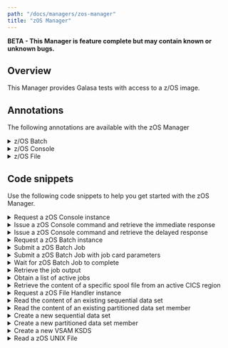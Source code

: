 ```yaml
---
path: "/docs/managers/zos-manager"
title: "zOS Manager"
---
```


**BETA - This Manager is feature complete but may contain known or unknown bugs.**

## Overview
This Manager provides Galasa tests with access to a z/OS image.


## Annotations

The following annotations are available with the zOS Manager
<details>
<summary>z/OS Batch</summary>

| Annotation: | z/OS Batch |
| --------------------------------------- | :------------------------------------- |
| Name: | @ZosBatch |
| Description: | The <code>@ZosBatch</code> annotation requests the z/OS Manager to provide a z/OS Batch instance associated with a z/OS image.  The test can request multiple z/OS Batch instances, with the default being associated with the <b>primary</b> zOS image.<br> At test end, the Manager stores the job output with the test results archive and removes jobs from the JES queue. |
| Attribute: `imageTag` |  The <code>imageTag</code> is used to identify the z/OS image. |
| Syntax: | @ZosImage(imageTag="A")<br> public IZosImage zosImageA;<br> @ZosBatch(imageTag="A")<br> public IZosBatch zosBatchA;<br></code> |
| Notes: | The <code>IZosBatch</code> interface has a single method, {@link IZosBatch#submitJob(String, IZosBatchJobname)} to submit a JCL  as a <code>String</code> and returns a <code>IZosBatchJob</code> instance.<br><br> See <a href="https://javadoc-snapshot.galasa.dev/dev/galasa/zosbatch/ZosBatch.html" target="_blank">ZosBatch</a>, <a href="https://javadoc-snapshot.galasa.dev/dev/galasa/zosbatch/IZosBatch.html" target="_blank">IZosBatch</a> and <a href="https://javadoc-snapshot.galasa.dev/dev/galasa/zosbatch/IZosBatchJob.html" target="_blank">IZosBatchJob</a> to find out more. |

</details>

<details>
<summary>z/OS Console</summary>

| Annotation: | z/OS Console |
| --------------------------------------- | :------------------------------------- |
| Name: | @ZosConsole |
| Description: | The <code>@ZosConsole</code> annotation requests the z/OS Manager to provide a z/OS Console instance associated with a z/OS image.  The test can request multiple z/OS Console instances, with the default being associated with the <b>primary</b> z/OS image.<br> |
| Attribute: `imageTag` |  The tag of the zOS Image this variable is to be populated with |
| Syntax: | @ZosImage(imageTag="A")<br> public IZosImage zosImageA;<br> @ZosConsole(imageTag="A")<br> public IZosConsole zosConsoleA;<br></code> |
| Notes: | The <code>IZosConsole</code> interface has two methods, {@link IZosConsole#issueCommand(String)} and {@link IZosConsole#issueCommand(String, String)} to issue a command to the z/OS console and returns a <code>IZosConsoleCommand</code> instance.<br><br> See <a href="https://javadoc-snapshot.galasa.dev/dev/galasa/zosconsole/ZosConsole.html" target="_blank">ZosConsole</a>, <a href="https://javadoc-snapshot.galasa.dev/dev/galasa/zosconsole/IZosConsole.html" target="_blank">IZosConsole</a> and <a href="https://javadoc-snapshot.galasa.dev/dev/galasa/zosconsole/IZosConsoleCommand.html" target="_blank">IZosConsoleCommand</a> to find out more. |

</details>

<details>
<summary>z/OS File</summary>

| Annotation: | z/OS File |
| --------------------------------------- | :------------------------------------- |
| Name: | @ZosFileHandler |
| Description: | The <code>@ZosFileHandler</code> annotation requests the z/OS Manager to provide a handler instance to manage data sets and UNIX files on a z/OS image.  A single z/OS File Handler instance can manage multiple z/OS data sets and UNIX files on multiple z/OS images.<br> Files are deleted at method end unless created with the object's *createRetain()* method where it is deleted at test end.<br> |
| Syntax: | <code>@ZosFileHandler<br> public IZosFileHandler zosFileHandler;<br></code> |
| Notes: | The <code>IZosFileHandler</code> interface has three methods supplying file name and z/OS image:<br> {@link IZosFileHandler#newDataset(String, dev.galasa.zos.IZosImage)}<br>  {@link IZosFileHandler#newVSAMDataset(String, dev.galasa.zos.IZosImage)}<br> {@link IZosFileHandler#newUNIXFile(String, dev.galasa.zos.IZosImage)}<br> returning an object representing the type of file requested. This can be an existing file or can be created via a method on the file object.<br><br> See <a href="https://javadoc-snapshot.galasa.dev/dev/galasa/zosfile/ZosFileHandler.html" target="_blank">ZosFileHandler</a>, <a href="https://javadoc-snapshot.galasa.dev/dev/galasa/zosfile/IZosFileHandler.html" target="_blank">IZosFileHandler</a>, <a href="https://javadoc-snapshot.galasa.dev/dev/galasa/zosfile/IZosDataset.html" target="_blank">IZosDataset</a>, <a href="https://javadoc-snapshot.galasa.dev/dev/galasa/zosfile/IZosVSAMDataset.html" target="_blank">IZosVSAMDataset</a> and <a href="https://javadoc-snapshot.galasa.dev/dev/galasa/zosfile/IZosUNIXFile.html" target="_blank">IZosUNIXFile</a> to find out more. |

</details>



## Code snippets

Use the following code snippets to help you get started with the zOS Manager.
 
<details><summary>Request a zOS Console instance</summary>

The following snippet shows the code that is required to request a zOS Console instance in a Galasa test:

```
@ZosImage(imageTag="A")
public IZosImage zosImageA;

@ZosBatch(imageTag="A")
public IZosConsole zosConsole;
```

The code creates a zOS Console instance associated with the zOS Image allocated in the *zosImageA* field.
</details>

<details><summary>Issue a zOS Console command and retrieve the immediate response</summary>

Issue a zOS Console command and retrieve the immediate console command response:

```
String command = "D A,L";
IZosConsoleCommand consoleCommand = zosConsole.issueCommand(command);
String immediateResponse = consoleCommand.getResponse();

```
</details>


<details><summary>Issue a zOS Console command and retrieve the delayed response</summary>

Issue a zOS Console command and retrieve the delayed console command response:

```
String command = "D A,L";
IZosConsoleCommand consoleCommand = zosConsole.issueCommand(command);
String delayedResponse = consoleCommand.requestResponse();

```
</details>
 
<details><summary>Request a zOS Batch instance</summary>

The following snippet shows the code that is required to request a zOS Batch instance in a Galasa test:

```
@ZosImage(imageTag="A")
public IZosImage zosImageA;

@ZosBatch(imageTag="A")
public IZosBatch zosBatch;
```


The code creates a zOS Batch instance associated with the allocated with the zOS Image allocated in the *zosImageA* field.
</details>

<details><summary>Submit a zOS Batch Job</summary>

Submit a zOS Batch Job using the supplied JCL and a Galasa allocated Job Name:

```
String jcl = "//STEP1    EXEC PGM=IEFBR14";
IZosBatchJob batchJob = zosBatch.submitJob(jcl, null);
```
</details>


<details><summary>Submit a zOS Batch Job with job card parameters</summary>

Submit a zOS Batch Job using the supplied JCL, a Galasa allocated Job Name and overidding the default input and message class:

```
String jcl = "//STEP1    EXEC PGM=IEFBR14";
ZosBatchJobcard jobcard = new ZosBatchJobcard().
                          .setInputClass("B")
                          .setMsgClass("X");
IZosBatchJob batchJob = zosBatch.submitJob(jcl, null, jobcard);
```
</details>

<details><summary>Wait for zOS Batch Job to complete</summary>

Wait for zOS Batch job to complete and check maximum return code:

```
if (batchJob.waitForJob() > 0) {
    logger.info("Batch job failed RETCODE=" + batchJob.getRetcode();
}
```

prints, for example:

```
Batch job failed RETCODE=CC 0020
```

or

```
Batch job failed RETCODE=ABEND S0C4
```
</details>


<details><summary>Retrieve the job output</summary>

Use the following code to retrieve the output from a zOS Batch Job:

```
IZosBatchJobOutput jobOutput = batchJob.retrieveOutput();
List<IZosBatchJobOutputSpoolFile> spoolFiles = jobOutput.getSpoolFiles();
for (IZosBatchJobOutputSpoolFile spoolFile : spoolFiles) {
    String ddName = spoolFile.getDdname();
    String output = spoolFile.getRecords();
    ...
}

```
</details>

<details><summary>Obtain a list of active jobs</summary>

Use the following code to obtain a list of active jobs called *MYJOB1* with an owner of *USERID*:

```
List<IZosBatchJob> jobs = zosBatch.getJobs("MYJOB1", "USERID");
for (IZosBatchJob job : jobs) {
    if (job.getStatus().equals("ACTIVE")) {
        ...
    }
}

```
</details>

<details><summary>Retrieve the content of a specific spool file from an active CICS region</summary>

Use the following code to retrieve and process the output from the *MSGUSR* spool file:

```
List<IZosBatchJob> jobs = zosBatch.getJobs("CICSRGN", "CICSUSR");
for (IZosBatchJob job : jobs) {
    if (job.getStatus().equals("ACTIVE")) {
        String msgusr = cicsJob.getSpoolFile("MSGUSR");
        if (msgusr.contains("DFHAC2236")) {
            ...
        }
        break;
    }
}

```


The code retrieves a list of CICS regions named *CICSRGN* with and owner of *CICSUSR*. It then loops through until it finds the first active region. The content of the *MSGUSR* spool file is obtained and checked for the string *DFHAC2236*.

In this example, we assume there will only one spool file with the ddname of *MSGUSR*. If this were not the case, the following code could be used:

```
List<IZosBatchJob> jobs = zosBatch.getJobs("CICSRGN", "CICSUSR");
for (IZosBatchJob job : jobs) {
    List<IZosBatchJobOutputSpoolFile> spoolFiles = job.retrieveOutput().getSpoolFiles();
    for (IZosBatchJobOutputSpoolFile spoolFile : spoolFiles) {
        if (spoolFile.getDdname().equals("SYSOUT") &&
            spoolFile.getStepname().equals("STEP2")) {
            String output = spoolFile.getRecords();
            ...
        }
    }
}

```

Here, the code retrieves the content of the *SYSOUT* spool file for job step *STEP2*.
</details>
 
<details><summary>Request a zOS File Handler instance</summary>

The following snippet shows the code that is required to request a zOS File Handler instance in a Galasa test:

```
@ZosFileHandler
public IZosFileHandler zosFileHandler;
```
</details>

<details><summary>Read the content of an existing sequential data set</summary>

Create a new *IZosDataset* object representing an existing sequential data set. If the data set exists, retrieve the content:

```
@ZosImage(imageTag="A")
public IZosImage zosImageA;

@ZosFileHandler
public IZosFileHandler zosFileHandler;
...
IZosDataset dataSet = zosFileHandler.newDataset("GALASA.EXISTING.DATASET.SEQ", zosImageA);
if (dataSet.exists()) {
    String dataSet.retrieve();
    ...
}
```
</details>


<details><summary>Read the content of an existing partitioned data set member</summary>

Create a new *IZosDataset* object representing an existing partitioned data set (PDS). If the PDS exists, check if the member exists and retrieve it's content:

```
@ZosImage(imageTag="A")
public IZosImage zosImageA;

@ZosFileHandler
public IZosFileHandler zosFileHandler;
...
IZosDataset dataSet = zosFileHandler.newDataset("GALASA.EXISTING.DATASET.SEQ, zosImageA);
    String memberName = "MEMBER1";
    if (dataSet.exists() && dataSet.memberExists(memberName)) {
        String content = dataSet.memberRetrieve(memberName);
        ...
    }
```
</details>


<details><summary>Create a new sequential data set</summary>

Create a new *IZosDataset* object representing a new sequential data set. If the data set does not exist, allocate the data set with attributes to the equivalent of the following JCL:

```
//NEWDS    DD DSN=GALASA.NEW.DATASET.SEQ,DISP=(NEW,CATLG),
//            DSORG=PS,RECFM=FB,LRECL=80,BLKSIZE=32720,
//            UNIT=SYSDA,SPACE=(TRK,(1,1))
```
Finally, content is written to the data set:


```
@ZosImage(imageTag="A")
public IZosImage zosImageA;

@ZosFileHandler
public IZosFileHandler zosFileHandler;
...
IZosDataset dataSet = zosFileHandler.newDataset("GALASA.NEW.DATASET.SEQ", zosImageA);
    if (!dataSet.exists()) {
        dataSet.setDatasetOrganization(DatasetOrganization.SEQUENTIAL);
        dataSet.setRecordFormat(RecordFormat.FIXED_BLOCKED);
        dataSet.setRecordlength(80);
        dataSet.setBlockSize(32720);
        dataSet.setUnit("SYSDA");
        dataSet.setSpace(SpaceUnit.TRACKS, 1, 1);
        dataSet.create();
    }
    List<String> records = new ArrayList<>();
    records.add("RECORD 1");
    records.add("RECORD 2");
    records.add("RECORD 3");
    dataSet.store(String.join("\n", records));
```
</details>

<details><summary>Create a new partitioned data set member</summary>

Create a new *IZosDataset* object representing a new partitioned data (PDS) set member. If the data set does not exist, allocate the PDS with attributes to the equivalent of the following JCL:

```
//NEWPDS   DD DSN=GALASA.NEW.DATASET.PDS,DISP=(NEW,CATLG),
//            DSORG=PS,RECFM=FB,LRECL=80,BLKSIZE=32720,
//            UNIT=SYSDA,SPACE=(TRK,(1,1,15))
```
Finally, content is written to a member in the PDS:


```
@ZosImage(imageTag="A")
public IZosImage zosImageA;

@ZosFileHandler
public IZosFileHandler zosFileHandler;
...
IZosDataset dataSet = zosFileHandler.newDataset("GALASA.NEW.DATASET.PDS", zosImageA);
if (!dataSet.exists()) {
    dataSet.setDatasetOrganization(DatasetOrganization.SEQUENTIAL);
    dataSet.setRecordFormat(RecordFormat.FIXED_BLOCKED);
    dataSet.setRecordlength(80);
    dataSet.setBlockSize(32720);
    dataSet.setUnit("SYSDA");
    dataSet.setSpace(SpaceUnit.TRACKS, 1, 1);
    dataSet.setDirectoryBlocks(15);
    dataSet.create();
}
String memberName = "MEMBER1";
List<String> records = new ArrayList<>();
    records.add("RECORD 1");
    records.add("RECORD 2");
    records.add("RECORD 3");
    dataSet.memberStore(memberName, String.join("\n", records));
}
```
To create a PDS/E, i.e. the JCL equivalent of

```
DSNTYPE=LIBRARY
```
use

```
dataSet.setDatasetType(DSType.PDSE);
```
instead of setting the number of directory blocks.
</details>

<details><summary>Create a new VSAM KSDS</summary>

Create a new *IZosVSAMDataset* object representing a new VSAM KSDS data set. If the data set is allocated with a minimum set of attributes:

```
IZosVSAMDataset vsamDataSet = zosFileHandler.newVSAMDataset("ROBERTD.GALASA.TEST.DS.ANOTHER.KSDS", zosImageA);
vsamDataSet.setSpace(VSAMSpaceUnit.CYLINDERS, 1, 1);
vsamDataSet.setRecordSize(50, 101);
vsamDataSet.create();
```
</details>

<details><summary>Read a zOS UNIX File</summary>

*To be completed...*
</details>

